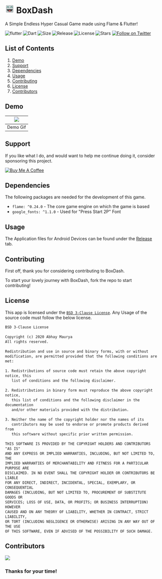 # <img src="android/app/src/main/res/mipmap-xxhdpi/ic_launcher.png" alt="icon" width=30> BoxDash

A Simple Endless Hyper Casual Game made using Flame & Flutter!

![flutter](https://img.shields.io/badge/Flutter-Framework-green?logo=flutter)
![Dart](https://img.shields.io/badge/Dart-Language-blue?logo=dart)
![Size](https://img.shields.io/github/repo-size/LiquidatorCoder/boxdash?color=green)
![Release](https://img.shields.io/github/v/release/LiquidatorCoder/boxdash)
![License](https://img.shields.io/github/license/LiquidatorCoder/boxdash)
![Stars](https://img.shields.io/github/stars/LiquidatorCoder/boxdash)
<a href='https://twitter.com/LiquidatorAB'><img alt='Follow on Twitter' src='https://img.shields.io/twitter/follow/LiquidatorAB?color=green&label=Follow&logo=Twitter&style=plastic'/></a>

## List of Contents

1. [Demo](#demo)
2. [Support](#support)
3. [Dependencies](#dependencies)
4. [Usage](#usage)
5. [Contributing](#contributing)
6. [License](#license)
7. [Contributors](#contributors)


## Demo

| ![](demo/demo.gif) |
| :-------------: |
|     Demo Gif     |

## Support

If you like what I do, and would want to help me continue doing it, consider sponsoring this project.

<a href="https://www.buymeacoffee.com/HashStudios" target="_blank"><img src="https://cdn.buymeacoffee.com/buttons/default-orange.png" alt="Buy Me A Coffee" height=51 width=217></a>

## Dependencies

The following packages are needed for the development of this game.

- `flame: ^0.24.0` - The core game engine on which the game is based
- `google_fonts: ^1.1.0` - Used for "Press Start 2P" Font

## Usage

The Application files for Android Devices can be found under the [Release](https://github.com/LiquidatorCoder/boxdash/releases) tab.

## Contributing

First off, thank you for considering contributing to BoxDash.

To start your lovely journey with BoxDash, fork the repo to start contributing!

## License

This app is licensed under the [`BSD 3-Clause License`](https://github.com/LiquidatorCoder/boxdash/tree/master/LICENSE.txt).
Any Usage of the source code must follow the below license.

```
BSD 3-Clause License

Copyright (c) 2020 Abhay Maurya
All rights reserved.

Redistribution and use in source and binary forms, with or without
modification, are permitted provided that the following conditions are met:

1. Redistributions of source code must retain the above copyright notice, this
   list of conditions and the following disclaimer.

2. Redistributions in binary form must reproduce the above copyright notice,
   this list of conditions and the following disclaimer in the documentation
   and/or other materials provided with the distribution.

3. Neither the name of the copyright holder nor the names of its
   contributors may be used to endorse or promote products derived from
   this software without specific prior written permission.

THIS SOFTWARE IS PROVIDED BY THE COPYRIGHT HOLDERS AND CONTRIBUTORS "AS IS"
AND ANY EXPRESS OR IMPLIED WARRANTIES, INCLUDING, BUT NOT LIMITED TO, THE
IMPLIED WARRANTIES OF MERCHANTABILITY AND FITNESS FOR A PARTICULAR PURPOSE ARE
DISCLAIMED. IN NO EVENT SHALL THE COPYRIGHT HOLDER OR CONTRIBUTORS BE LIABLE
FOR ANY DIRECT, INDIRECT, INCIDENTAL, SPECIAL, EXEMPLARY, OR CONSEQUENTIAL
DAMAGES (INCLUDING, BUT NOT LIMITED TO, PROCUREMENT OF SUBSTITUTE GOODS OR
SERVICES; LOSS OF USE, DATA, OR PROFITS; OR BUSINESS INTERRUPTION) HOWEVER
CAUSED AND ON ANY THEORY OF LIABILITY, WHETHER IN CONTRACT, STRICT LIABILITY,
OR TORT (INCLUDING NEGLIGENCE OR OTHERWISE) ARISING IN ANY WAY OUT OF THE USE
OF THIS SOFTWARE, EVEN IF ADVISED OF THE POSSIBILITY OF SUCH DAMAGE.
```

## Contributors

<a href="https://github.com/LiquidatorCoder/boxdash/graphs/contributors">
  <img src="https://contributors-img.web.app/image?repo=LiquidatorCoder/boxdash" />
</a>

### Thanks for your time!

